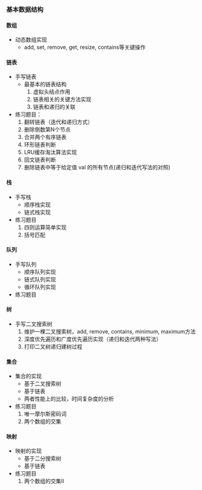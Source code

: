 ### 基本数据结构

#### 数组
+ 动态数组实现
    + add, set, remove, get, resize, contains等关键操作

#### 链表
+ 手写链表
    + 最基本的链表结构
        1. 虚拟头结点作用
        2. 链表相关的关键方法实现
        3. 链表和递归的关联
+ 练习题目：
    1. 翻转链表（迭代和递归方式）   
    2. 删除倒数第N个节点
    3. 合并两个有序链表
    4. 环形链表判断
    5. LRU缓存淘汰算法实现
    6. 回文链表判断
    7. 删除链表中等于给定值 val 的所有节点(递归和迭代写法的对照)

#### 栈
+ 手写栈
    + 顺序栈实现
    + 链式栈实现
+ 练习题目
    1. 四则运算简单实现
    2. 括号匹配

#### 队列
+ 手写队列
    + 顺序队列实现
    + 链式队列实现
    + 循环队列实现
+ 练习题目

#### 树
+ 手写二叉搜索树
    1. 维护一棵二叉搜索树，add, remove, contains, minimum, maximum方法
    2. 深度优先遍历和广度优先遍历实现（递归和迭代两种写法）
    3. 打印二叉树递归建树过程
    
#### 集合
+ 集合的实现
    + 基于二叉搜索树
    + 基于链表
    + 两者性能上的比较，时间复杂度的分析
+ 练习题目  
    1. 唯一摩尔斯密码词
    2. 两个数组的交集
    
#### 映射
+ 映射的实现
    + 基于二分搜索树
    + 基于链表
+ 练习题目
    1. 两个数组的交集II
    

